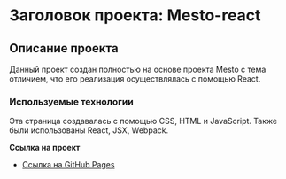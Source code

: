 # Заголовок проекта: Mesto-react

## Описание проекта
Данный проект создан полностью на основе проекта Mesto с тема отличием, что его реализация осуществлялась с помощью React.

### Используемые технологии
Эта страница создавалась с помощью CSS, HTML и JavaScript. Также были использованы React, JSX, Webpack.

**Ссылка на проект**

* [Ссылка на GitHub Pages](https://emelyanova-arina-29.github.io/mesto)



